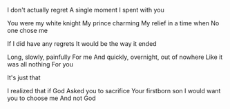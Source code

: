 I don't actually regret 
A single moment I spent with you

You were my white knight 
My prince charming 
My relief in a time when 
No one chose me 

If I did have any regrets 
It would be the way it ended

Long, slowly, painfully 
For me 
And quickly, overnight, out of nowhere 
Like it was all nothing
For you 

It's just that 

I realized that if God 
Asked you to sacrifice
Your firstborn son
I would want you to choose me
And not God 